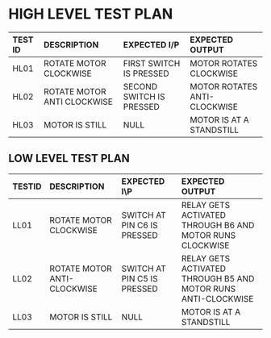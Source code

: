 

# HIGH LEVEL TEST PLAN
|TEST ID| DESCRIPTION| EXPECTED I/P| EXPECTED OUTPUT|
| :-----|:-----------|:------------|:---------------|
|HL01|ROTATE MOTOR CLOCKWISE|FIRST SWITCH IS PRESSED|MOTOR ROTATES CLOCKWISE|
|HL02|ROTATE MOTOR ANTI CLOCKWISE|SECOND SWITCH IS PRESSED|MOTOR ROTATES ANTI-CLOCKWISE|
|HL03|MOTOR IS STILL|NULL|MOTOR IS AT A STANDSTILL|


## LOW LEVEL TEST PLAN
|TESTID| DESCRIPTION| EXPECTED I\P|EXPECTED OUTPUT|
|:-----|:-----------|:------------|:--------------|
|LL01|ROTATE MOTOR CLOCKWISE|SWITCH AT PIN C6 IS PRESSED|RELAY GETS ACTIVATED THROUGH B6 AND MOTOR RUNS CLOCKWISE|
|LL02|ROTATE MOTOR ANTI-CLOCKWISE|SWITCH AT PIN C5 IS PRESSED|RELAY GETS ACTIVATED THROUGH B5 AND MOTOR RUNS ANTI-CLOCKWISE|
|LL03|MOTOR IS STILL|NULL|MOTOR IS AT A STANDSTILL|
